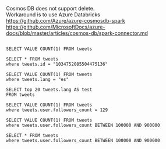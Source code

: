 

Cosmos DB does not support delete. <BR>
Workaround is to use Azure Databricks <BR>
https://github.com/Azure/azure-cosmosdb-spark <BR>
https://github.com/MicrosoftDocs/azure-docs/blob/master/articles/cosmos-db/spark-connector.md <BR>

```

SELECT VALUE COUNT(1) FROM tweets

SELECT * FROM tweets
where tweets.id = "1034752085504475136"

SELECT VALUE COUNT(1) FROM tweets
where tweets.lang = "es"

SELECT top 20 tweets.lang AS test
FROM tweets

SELECT VALUE COUNT(1) FROM tweets
where tweets.user.followers_count = 129

SELECT VALUE COUNT(1) FROM tweets
where tweets.user.followers_count BETWEEN 100000 AND 900000

SELECT * FROM tweets
where tweets.user.followers_count BETWEEN 100000 AND 900000



```
